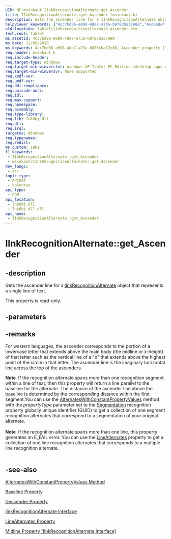 ```yaml
---
UID: NF:msinkaut.IInkRecognitionAlternate.get_Ascender
title: IInkRecognitionAlternate::get_Ascender (msinkaut.h)
description: Gets the ascender line for a IInkRecognitionAlternate object that represents a single line of text.
helpviewer_keywords: ["4cc7bd86-e098-4de7-a73a-b878cba37e88","Ascender property [Tablet PC]","Ascender property [Tablet PC]","IInkRecognitionAlternate interface","IInkRecognitionAlternate interface [Tablet PC]","Ascender property","IInkRecognitionAlternate.Ascender","IInkRecognitionAlternate.get_Ascender","IInkRecognitionAlternate::Ascender","IInkRecognitionAlternate::get_Ascender","get_Ascender","msinkaut/IInkRecognitionAlternate::Ascender","msinkaut/IInkRecognitionAlternate::get_Ascender","tablet.iinkrecognitionalternate_ascender"]
old-location: tablet\iinkrecognitionalternate_ascender.htm
tech.root: tablet
ms.assetid: 4cc7bd86-e098-4de7-a73a-b878cba37e88
ms.date: 12/05/2018
ms.keywords: 4cc7bd86-e098-4de7-a73a-b878cba37e88, Ascender property [Tablet PC], Ascender property [Tablet PC],IInkRecognitionAlternate interface, IInkRecognitionAlternate interface [Tablet PC],Ascender property, IInkRecognitionAlternate.Ascender, IInkRecognitionAlternate.get_Ascender, IInkRecognitionAlternate::Ascender, IInkRecognitionAlternate::get_Ascender, get_Ascender, msinkaut/IInkRecognitionAlternate::Ascender, msinkaut/IInkRecognitionAlternate::get_Ascender, tablet.iinkrecognitionalternate_ascender
req.header: msinkaut.h
req.include-header: 
req.target-type: Windows
req.target-min-winverclnt: Windows XP Tablet PC Edition [desktop apps only]
req.target-min-winversvr: None supported
req.kmdf-ver: 
req.umdf-ver: 
req.ddi-compliance: 
req.unicode-ansi: 
req.idl: 
req.max-support: 
req.namespace: 
req.assembly: 
req.type-library: 
req.lib: InkObj.dll
req.dll: 
req.irql: 
targetos: Windows
req.typenames: 
req.redist: 
ms.custom: 19H1
f1_keywords:
 - IInkRecognitionAlternate::get_Ascender
 - msinkaut/IInkRecognitionAlternate::get_Ascender
dev_langs:
 - c++
topic_type:
 - APIRef
 - kbSyntax
api_type:
 - COM
api_location:
 - InkObj.dll
 - InkObj.dll.dll
api_name:
 - IInkRecognitionAlternate::get_Ascender
---
```


# IInkRecognitionAlternate::get_Ascender


## -description

Gets the ascender line for a <a href="/windows/desktop/api/msinkaut/nn-msinkaut-iinkrecognitionalternate">IInkRecognitionAlternate</a> object that represents a single line of text.



This property is read-only.

## -parameters

## -remarks

For western languages, the ascender corresponds to the portion of a lowercase letter that extends above the main body (the midline or x-height) of that letter such as the vertical line of a "b" that extends above the highest point of the circle in that letter. The ascender line is the imaginary horizontal line across the top of the ascenders.

<div class="alert"><b>Note</b>  If the recognition alternate spans more than one recognition segment within a line of text, then this property will return a line parallel to the baseline for the alternate. The distance of the ascender line above the baseline is determined by the corresponding distance within the first segment.You can use the <a href="/windows/desktop/api/msinkaut/nf-msinkaut-iinkrecognitionalternate-alternateswithconstantpropertyvalues">AlternatesWithConstantPropertyValues</a> method with the <i>propertyType</i> parameter set to the <a href="/windows/desktop/tablet/recognitionproperty-constants">Segmentation</a> recognition property globally unique identifier (GUID) to get a collection of one segment recognition alternates that correspond to a segmentation of your original alternate.</div>
<div> </div>
<div class="alert"><b>Note</b>  If the recognition alternate spans more than one line, this property generates an E_FAIL error. You can use the <a href="/windows/desktop/api/msinkaut/nf-msinkaut-iinkrecognitionalternate-get_linealternates">LineAlternates</a> property to get a collection of one line recognition alternates that corresponds to a multiple line recognition alternate.</div>
<div> </div>

## -see-also

<a href="/windows/desktop/api/msinkaut/nf-msinkaut-iinkrecognitionalternate-alternateswithconstantpropertyvalues">AlternatesWithConstantPropertyValues Method</a>



<a href="/windows/desktop/api/msinkaut/nf-msinkaut-iinkrecognitionalternate-get_baseline">Baseline Property</a>



<a href="/windows/desktop/api/msinkaut/nf-msinkaut-iinkrecognitionalternate-get_descender">Descender Property</a>



<a href="/windows/desktop/api/msinkaut/nn-msinkaut-iinkrecognitionalternate">IInkRecognitionAlternate Interface</a>



<a href="/windows/desktop/api/msinkaut/nf-msinkaut-iinkrecognitionalternate-get_linealternates">LineAlternates Property</a>



<a href="/windows/desktop/api/msinkaut/nf-msinkaut-iinkrecognitionalternate-get_midline">Midline Property [IInkRecognitionAlternate Interface]</a>

